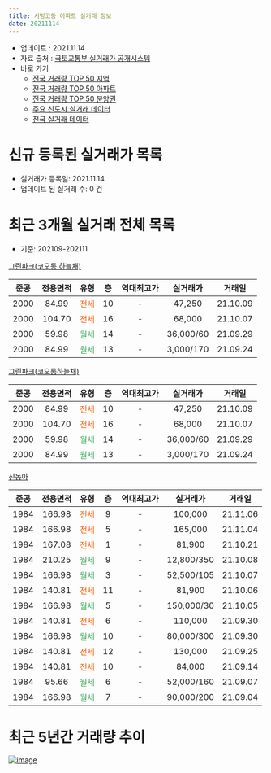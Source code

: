 ```yaml
---
title: 서빙고동 아파트 실거래 정보
date: 20211114
---
```


* 업데이트 : 2021.11.14
* 자료 출처 : [국토교통부 실거래가 공개시스템](http://rt.molit.go.kr)
* 바로 가기
    * [전국 거래량 TOP 50 지역](https://apt-info.github.io/apt-trade-info/tr)
    * [전국 거래량 TOP 50 아파트](https://apt-info.github.io/apt-trade-info/ta)
    * [전국 거래량 TOP 50 분양권](https://apt-info.github.io/apt-trade-info/tb)
    * [주요 신도시 실거래 데이터](https://apt-info.github.io/apt-trade-info/newtown)
    * [전국 실거래 데이터](https://apt-info.github.io/apt-trade-info/all)



<script async src="https://pagead2.googlesyndication.com/pagead/js/adsbygoogle.js"></script>
<!-- 기본광고 -->
<ins class="adsbygoogle"
     style="display:block"
     data-ad-client="ca-pub-1142216861245946"
     data-ad-slot="4805727019"
     data-ad-format="auto"
     data-full-width-responsive="true"></ins>
<script>
     (adsbygoogle = window.adsbygoogle || []).push({});
</script>


# 신규 등록된 실거래가 목록

* 실거래가 등록일: 2021.11.14
* 업데이트 된 실거래 수: 0 건




<script async src="https://pagead2.googlesyndication.com/pagead/js/adsbygoogle.js"></script>
<!-- 기본광고 -->
<ins class="adsbygoogle"
     style="display:block"
     data-ad-client="ca-pub-1142216861245946"
     data-ad-slot="4805727019"
     data-ad-format="auto"
     data-full-width-responsive="true"></ins>
<script>
     (adsbygoogle = window.adsbygoogle || []).push({});
</script>


# 최근 3개월 실거래 전체 목록
* 기준: 202109-202111


[그린파크(코오롱 하늘채)](https://search.naver.com/search.naver?query=%EA%B7%B8%EB%A6%B0%ED%8C%8C%ED%81%AC%28%EC%BD%94%EC%98%A4%EB%A1%B1+%ED%95%98%EB%8A%98%EC%B1%84%29)

|준공|전용면적|유형|층|역대최고가|실거래가|거래일|
|:---:|:---:|:---:|:---:|:---:|:---:|:---:|
|2000|84.99|<span style="color:#FF5A00">전세</span>|10|<span style="color:#444444">-</span>|47,250|21.10.09|
|2000|104.70|<span style="color:#FF5A00">전세</span>|16|<span style="color:#444444">-</span>|68,000|21.10.07|
|2000|59.98|<span style="color:#34A853">월세</span>|14|<span style="color:#444444">-</span>|36,000/60|21.09.29|
|2000|84.99|<span style="color:#34A853">월세</span>|13|<span style="color:#444444">-</span>|3,000/170|21.09.24|

[그린파크(코오롱하늘채)](https://search.naver.com/search.naver?query=%EA%B7%B8%EB%A6%B0%ED%8C%8C%ED%81%AC%28%EC%BD%94%EC%98%A4%EB%A1%B1%ED%95%98%EB%8A%98%EC%B1%84%29)

|준공|전용면적|유형|층|역대최고가|실거래가|거래일|
|:---:|:---:|:---:|:---:|:---:|:---:|:---:|
|2000|84.99|<span style="color:#FF5A00">전세</span>|10|<span style="color:#444444">-</span>|47,250|21.10.09|
|2000|104.70|<span style="color:#FF5A00">전세</span>|16|<span style="color:#444444">-</span>|68,000|21.10.07|
|2000|59.98|<span style="color:#34A853">월세</span>|14|<span style="color:#444444">-</span>|36,000/60|21.09.29|
|2000|84.99|<span style="color:#34A853">월세</span>|13|<span style="color:#444444">-</span>|3,000/170|21.09.24|

[신동아](https://search.naver.com/search.naver?query=%EC%8B%A0%EB%8F%99%EC%95%84)

|준공|전용면적|유형|층|역대최고가|실거래가|거래일|
|:---:|:---:|:---:|:---:|:---:|:---:|:---:|
|1984|166.98|<span style="color:#FF5A00">전세</span>|9|<span style="color:#444444">-</span>|100,000|21.11.06|
|1984|166.98|<span style="color:#FF5A00">전세</span>|5|<span style="color:#444444">-</span>|165,000|21.11.04|
|1984|167.08|<span style="color:#FF5A00">전세</span>|1|<span style="color:#444444">-</span>|81,900|21.10.21|
|1984|210.25|<span style="color:#34A853">월세</span>|9|<span style="color:#444444">-</span>|12,800/350|21.10.08|
|1984|166.98|<span style="color:#34A853">월세</span>|3|<span style="color:#444444">-</span>|52,500/105|21.10.07|
|1984|140.81|<span style="color:#FF5A00">전세</span>|11|<span style="color:#444444">-</span>|81,900|21.10.06|
|1984|166.98|<span style="color:#34A853">월세</span>|5|<span style="color:#444444">-</span>|150,000/30|21.10.05|
|1984|140.81|<span style="color:#FF5A00">전세</span>|6|<span style="color:#444444">-</span>|110,000|21.09.30|
|1984|166.98|<span style="color:#34A853">월세</span>|10|<span style="color:#444444">-</span>|80,000/300|21.09.30|
|1984|140.81|<span style="color:#FF5A00">전세</span>|12|<span style="color:#444444">-</span>|130,000|21.09.25|
|1984|140.81|<span style="color:#FF5A00">전세</span>|10|<span style="color:#444444">-</span>|84,000|21.09.14|
|1984|95.66|<span style="color:#34A853">월세</span>|6|<span style="color:#444444">-</span>|52,000/160|21.09.07|
|1984|166.98|<span style="color:#34A853">월세</span>|7|<span style="color:#444444">-</span>|90,000/200|21.09.04|



<script async src="https://pagead2.googlesyndication.com/pagead/js/adsbygoogle.js"></script>
<!-- 기본광고 -->
<ins class="adsbygoogle"
     style="display:block"
     data-ad-client="ca-pub-1142216861245946"
     data-ad-slot="4805727019"
     data-ad-format="auto"
     data-full-width-responsive="true"></ins>
<script>
     (adsbygoogle = window.adsbygoogle || []).push({});
</script>


# 최근 5년간 거래량 추이


<div style="width:100%;">
    <canvas id="deal_progress" height="200"></canvas>
</div>

<script>
new Chart(document.getElementById("deal_progress"), {
    type: 'line',
    data: {
        labels: ['16.01','16.02','16.03','16.04','16.05','16.06','16.07','16.08','16.09','16.10','16.11','16.12','17.01','17.02','17.03','17.04','17.05','17.06','17.07','17.08','17.09','17.10','17.11','17.12','18.01','18.02','18.03','18.04','18.05','18.06','18.07','18.08','18.09','18.10','18.11','18.12','19.01','19.02','19.03','19.04','19.05','19.06','19.07','19.08','19.09','19.10','19.11','19.12','20.01','20.02','20.03','20.04','20.05','20.06','20.07','20.08','20.09','20.10','20.11','20.12','21.01','21.02','21.03','21.04','21.05','21.06','21.07','21.08','21.09','21.10','21.11'],
        datasets: [{
            label: '매매/분양권',
            data: [8,2,4,7,8,12,9,13,12,4,4,2,1,4,8,9,12,5,7,0,10,5,4,10,10,6,6,1,2,0,9,8,4,5,2,1,1,3,4,3,5,6,8,8,3,10,10,4,4,3,0,0,5,10,6,6,8,7,10,10,1,1,0,2,2,3,3,0,0,0,0],
            borderColor: "rgba(66, 133, 243, 1)",
            backgroundColor: "rgba(66, 133, 243, 0.05)",
            borderWidth: 1,
            pointRadius: 0,
            fill: false,
            lineTension: 0
        },{
            label: '전/월세',
            data: [9,9,8,9,14,17,15,18,15,8,12,21,10,13,21,11,11,10,17,7,12,15,9,15,14,9,17,20,13,14,14,10,9,12,11,5,14,15,3,9,9,9,12,14,12,16,15,4,9,17,15,13,16,18,12,8,12,13,16,8,6,10,9,6,18,11,7,10,10,9,2],
            borderColor: "rgba(255, 90, 0, 1)",
            backgroundColor: "rgba(255, 90, 0, 0.05)",
            borderWidth: 1,
            pointRadius: 0,
            fill: false,
            lineTension: 0
        },{
            label: '합계',
            data: [17,11,12,16,22,29,24,31,27,12,16,23,11,17,29,20,23,15,24,7,22,20,13,25,24,15,23,21,15,14,23,18,13,17,13,6,15,18,7,12,14,15,20,22,15,26,25,8,13,20,15,13,21,28,18,14,20,20,26,18,7,11,9,8,20,14,10,10,10,9,2],
            borderColor: "rgba(0, 0, 0, 1)",
            backgroundColor: "rgba(0, 0, 0, 0.03)",
            borderWidth: 0.1,
            pointRadius: 0,
            fill: true,
            lineTension: 0
        }
        ]
    },
    options: {
        responsive: true,
        title: {
            display: false
        },
        tooltips: {
            mode: 'index',
            intersect: false
        },
        hover: {
            mode: 'nearest',
            intersect: true
        },
        scales: {
            xAxes: [{
                display: true,
                scaleLabel: {
                    display: true,
                    labelString: '년/월'
                }
            }],
            yAxes: [{
                display: true,
                ticks: {
                    suggestedMin: 0,
                },
                scaleLabel: {
                    display: true,
                    labelString: '실거래 수'
                }
            }]
        }
    }
});

</script>


[![image](https://apt-info.github.io/images/2020-01-03-apt-trade-info/1024x500.png)](https://play.google.com/store/apps/details?id=com.aptinfo.apttradeinfo)

